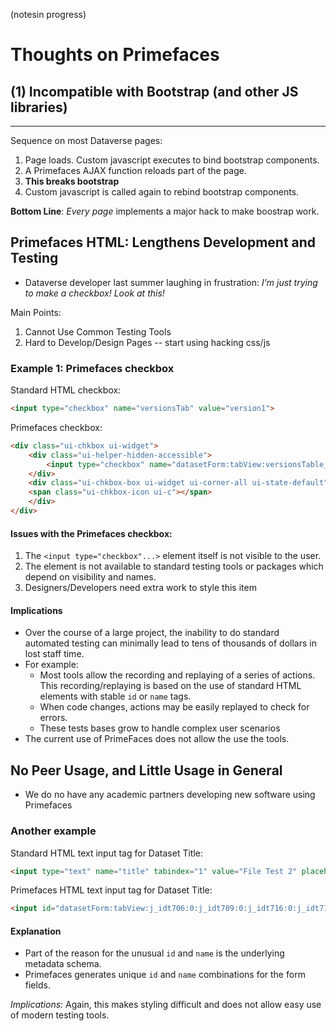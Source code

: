 (notesin progress)
# Thoughts on Primefaces

## (1) Incompatible with Bootstrap (and other JS libraries)
---
Sequence on most Dataverse pages:

1. Page loads.  Custom javascript executes to bind bootstrap components.
2. A Primefaces AJAX function reloads part of the page.
3. **This breaks bootstrap**
4. Custom javascript is called again to rebind bootstrap components.

**Bottom Line**: *Every page* implements a major hack to make boostrap work.


## Primefaces HTML: Lengthens Development and Testing

- Dataverse developer last summer laughing in frustration: *I'm just trying to make a checkbox!  Look at this!*

Main Points:
 1. Cannot Use Common Testing Tools
 2. Hard to Develop/Design Pages -- start using hacking css/js
 

### Example 1: Primefaces checkbox

Standard HTML checkbox:  

```html
<input type="checkbox" name="versionsTab" value="version1">
```

Primefaces checkbox: 

```html
<div class="ui-chkbox ui-widget">
    <div class="ui-helper-hidden-accessible">
        <input type="checkbox" name="datasetForm:tabView:versionsTable_checkbox">
    </div>
    <div class="ui-chkbox-box ui-widget ui-corner-all ui-state-default">
    <span class="ui-chkbox-icon ui-c"></span>
    </div>
</div>
```

#### Issues with the Primefaces checkbox:

1.  The ```<input type="checkbox"...>``` element itself is not visible to the user.
1.  The element is not available to standard testing tools or packages which depend on visibility and names.
1.  Designers/Developers need extra work to style this item

#### Implications

* Over the course of a large project, the inability to do standard automated testing can minimally lead to tens of thousands of dollars in lost staff time.
* For example:
    - Most tools allow the recording and replaying of a series of actions.  This recording/replaying is based on the use of standard HTML elements with stable ```id``` or ```name``` tags.
    - When code changes, actions may be easily replayed to check for errors.
    - These tests bases grow to handle complex user scenarios
* The current use of PrimeFaces does not allow the use the tools.  


## No Peer Usage, and Little Usage in General

* We do no have any academic partners developing new software using Primefaces



### Another example

Standard HTML text input tag for Dataset Title:  

```html
<input type="text" name="title" tabindex="1" value="File Test 2" placeholder="Enter title...">
```

Primefaces HTML text input tag for Dataset Title:   

```html
<input id="datasetForm:tabView:j_idt706:0:j_idt709:0:j_idt716:0:j_idt718:0:inputText" class="ui-inputfield ui-inputtext ui-widget ui-state-default ui-corner-all form-control" type="text" tabindex="1" value="File Test 2" name="datasetForm:tabView:j_idt706:0:j_idt709:0:j_idt716:0:j_idt718:0:inputText" role="textbox" aria-disabled="false" aria-readonly="false" aria-multiline="false" placeholder="Enter title...">
```

#### Explanation

* Part of the reason for the unusual ```id``` and ```name``` is the underlying metadata schema.
* Primefaces generates unique ```id``` and ```name``` combinations for the form fields.

*Implications:*  Again, this makes styling difficult and does not allow easy use of modern testing tools.





